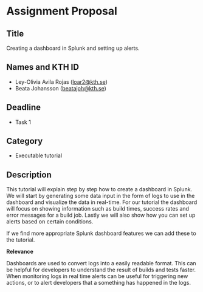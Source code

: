 # Assignment Proposal

## Title

Creating a dashboard in Splunk and setting up alerts.

## Names and KTH ID

  - Ley-Olivia Avila Rojas (loar2@kth.se)
  - Beata Johansson (beatajoh@kth.se)

## Deadline

- Task 1

## Category

- Executable tutorial

## Description

This tutorial will explain step by step how to create a dashboard in Splunk. We will start by generating some data input in the form of logs to use in the dashboard and visualize the data in real-time. For our tutorial the dashboard will focus on showing information such as build times, success rates and error messages for a build job. Lastly we will also show how you can set up alerts based on certain conditions.

If we find more appropriate Splunk dashboard features we can add these to the tutorial.

**Relevance**

Dashboards are used to convert logs into a easily readable format. This can be helpful for developers to understand the result of builds and tests faster. When monitoring logs in real time alerts can be useful for triggering new actions, or to alert developers that a something has happened in the logs.
